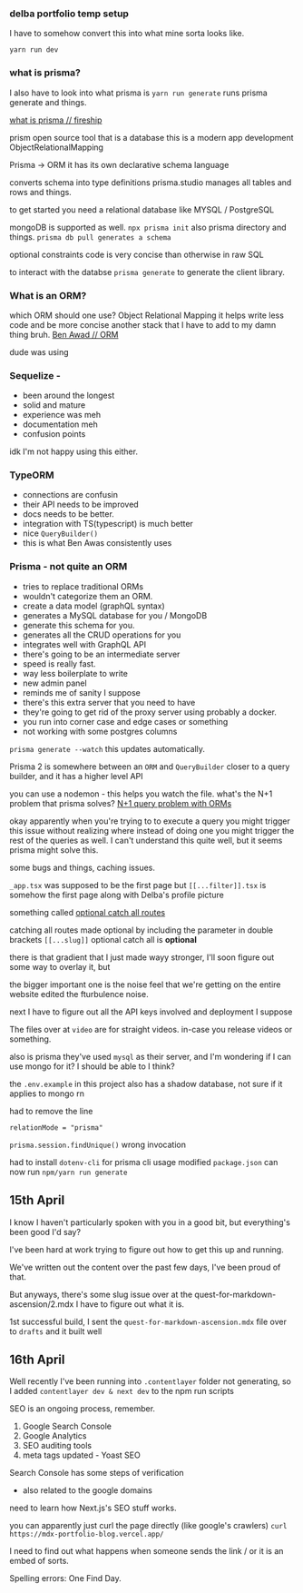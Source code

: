 ### delba portfolio temp setup

I have to somehow convert this into what mine sorta looks like.

```
yarn run dev
```

### what is prisma?

I also have to look into what prisma is
`yarn run generate` runs prisma generate and things.

[what is prisma // fireship](https://www.youtube.com/watch?v=rLRIB6AF2Dg)

prism open source tool that is a database
this is a modern app development
ObjectRelationalMapping

Prisma -> ORM
it has its own declarative schema language

converts schema into type definitions
prisma.studio manages all tables and rows and things.

to get started you need a relational database like MYSQL / PostgreSQL

mongoDB is supported as well.
```npx prisma init```
also prisma directory and things.
```prisma db pull generates a schema```

optional constraints
code is very concise than otherwise in raw SQL

to interact with the databse
`prisma generate` to generate the client library.


### What is an ORM?
which ORM should one use?
Object Relational Mapping it helps write less code and be more concise another stack that I have to add to my damn thing bruh.
[Ben Awad // ORM](https://www.youtube.com/watch?v=3Pxj-4IrOcs)

dude was using 
### Sequelize - 
- been around the longest
- solid and mature
- experience was meh
- documentation meh
- confusion points

idk I'm not happy using this either.

### TypeORM
- connections are confusin
- their API needs to be improved
- docs needs to be better.
- integration with TS(typescript) is much better
- nice `QueryBuilder()`  
- this is what Ben Awas consistently uses


### Prisma - not quite an ORM
- tries to replace traditional ORMs
- wouldn't categorize them an ORM.
- create a data model (graphQL syntax)
- generates a MySQL database for you / MongoDB
- generate this schema for you.
- generates all the CRUD operations for you
- integrates well with GraphQL API
- there's going to be an intermediate server
- speed is really fast.
- way less boilerplate to write
- new admin panel
- reminds me of sanity I suppose
- there's this extra server that you need to have
- they're going to get rid of the proxy server using probably a docker.
- you run into corner case and edge cases or something
- not working with some postgres columns


`prisma generate --watch` this updates automatically.

Prisma 2 is somewhere between an `ORM` and `QueryBuilder` closer to a query builder, and it has a higher level API

you can use a nodemon - this helps you watch the file.
what's the N+1 problem that prisma solves?
[N+1 query problem with ORMs](https://stackoverflow.com/questions/97197/what-is-the-n1-selects-problem-in-orm-object-relational-mapping)

okay apparently when you're trying to to execute a query you might trigger this issue without realizing where instead of doing one you might trigger the rest of the queries as well. I can't understand this quite well, but it seems prisma might solve this.

some bugs and things, caching issues.

`_app.tsx` was supposed to be the first page but
`[[...filter]].tsx` is somehow the first page along with Delba's profile picture



something called
[optional catch all routes](https://nextjs.org/docs/routing/dynamic-routes#optional-catch-all-routes)

catching all routes made optional by including the parameter in double brackets `[[...slug]]`
optional catch all is **optional**


there is that gradient that I just made wayy stronger, I'll soon figure out some way to overlay it, but

the bigger important one is the noise feel that we're getting on the entire website
edited the fturbulence noise.

next I have to figure out all the API keys involved and deployment I suppose

The files over at `video` are for straight videos. in-case you release videos or something.

also is prisma they've used `mysql` as their server, and I'm wondering if I can use mongo for it? I should be able to I think?

the `.env.example` in this project also has a shadow database, not sure if it applies to mongo rn

had to remove the line 
```prisma
relationMode = "prisma"
```

`prisma.session.findUnique()` wrong invocation

had to install `dotenv-cli` for prisma cli usage
modified `package.json` can now run 
`npm/yarn run generate`

## 15th April

I know I haven't particularly spoken with you in a good bit,
but everything's been good I'd say?

I've been hard at work trying to figure out how to get this up and running.

We've written out the content over the past few days, I've been proud of that.

But anyways,
there's some slug issue over at the quest-for-markdown-ascension/2.mdx
I have to figure out what it is.


1st successful build, I sent the `quest-for-markdown-ascension.mdx` file over to `drafts` 
and it built well

## 16th April
Well recently I've been running into `.contentlayer` folder not generating, so I added
`contentlayer dev & next dev` to the npm run scripts



SEO is an ongoing process, remember.
1. Google Search Console
2. Google Analytics
3. SEO auditing tools
4. meta tags updated - Yoast SEO


Search Console
has some steps of verification
- also related to the google domains


need to learn how Next.js's SEO stuff works.

you can apparently just curl the page directly (like google's crawlers)
`curl https://mdx-portfolio-blog.vercel.app/`

I need to find out what happens when someone sends the link / or it is an embed of sorts.

Spelling errors: One Find Day.